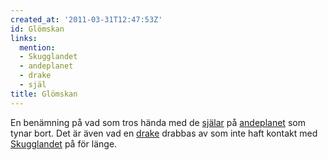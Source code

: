 ```yaml
---
created_at: '2011-03-31T12:47:53Z'
id: Glömskan
links:
  mention:
  - Skugglandet
  - andeplanet
  - drake
  - själ
title: Glömskan
---
```


En benämning på vad som tros hända med de [själar] på [andeplanet] som tynar bort. Det är även vad
en [drake] drabbas av som inte haft kontakt med [Skugglandet] på för länge.

  [själar]: själ
  [andeplanet]: andeplanet
  [drake]: drake
  [Skugglandet]: Skugglandet